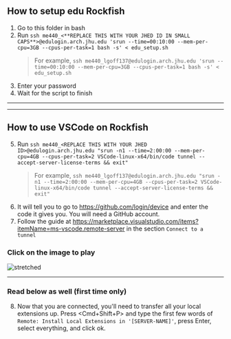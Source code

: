 ## How to setup edu Rockfish

1. Go to this folder in bash
2. Run `ssh me440_<**REPLACE THIS WITH YOUR JHED ID IN SMALL CAPS**>@edulogin.arch.jhu.edu 'srun --time=00:10:00 --mem-per-cpu=3GB --cpus-per-task=1 bash -s' < edu_setup.sh`
    > For example, `ssh me440_lgoff137@edulogin.arch.jhu.edu 'srun --time=00:10:00 --mem-per-cpu=3GB --cpus-per-task=1 bash -s' < edu_setup.sh`
4. Enter your password
5. Wait for the script to finish

---

---

## How to use VSCode on Rockfish
5. Run `ssh me440_<REPLACE THIS WITH YOUR JHED ID>@edulogin.arch.jhu.edu "srun -n1 --time=2:00:00 --mem-per-cpu=4GB --cpus-per-task=2 VSCode-linux-x64/bin/code tunnel --accept-server-license-terms && exit"`
    > For example, `ssh me440_lgoff137@edulogin.arch.jhu.edu "srun -n1 --time=2:00:00 --mem-per-cpu=4GB --cpus-per-task=2 VSCode-linux-x64/bin/code tunnel --accept-server-license-terms && exit"`
7. It will tell you to go to <https://github.com/login/device> and enter the code it gives you. You will need a GitHub account.
8. Follow the guide at <https://marketplace.visualstudio.com/items?itemName=ms-vscode.remote-server> in the section `Connect to a tunnel`

### Click on the image to play

![stretched](https://github.com/gofflab/quant_mol_neuro_2023/assets/34997334/e83b3259-34ab-4a93-81b5-add9a847886c)

---

### Read below as well (first time only)

8. Now that you are connected, you'll need to transfer all your local extensions up. Press <Cmd+Shift+P> and type the first few words of `Remote: Install Local Extensions in '[SERVER-NAME]'`, press Enter, select everything, and click ok.

